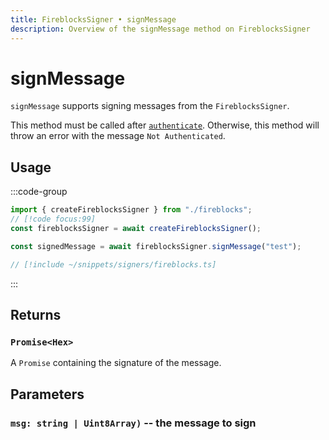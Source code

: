 ```yaml
---
title: FireblocksSigner • signMessage
description: Overview of the signMessage method on FireblocksSigner
---
```


# signMessage

`signMessage` supports signing messages from the `FireblocksSigner`.

This method must be called after [`authenticate`](/packages/aa-signers/fireblocks/authenticate). Otherwise, this method will throw an error with the message `Not Authenticated`.

## Usage

:::code-group

```ts [example.ts]
import { createFireblocksSigner } from "./fireblocks";
// [!code focus:99]
const fireblocksSigner = await createFireblocksSigner();

const signedMessage = await fireblocksSigner.signMessage("test");
```

```ts [fireblocks.ts]
// [!include ~/snippets/signers/fireblocks.ts]
```

:::

## Returns

### `Promise<Hex>`

A `Promise` containing the signature of the message.

## Parameters

### `msg: string | Uint8Array)` -- the message to sign
